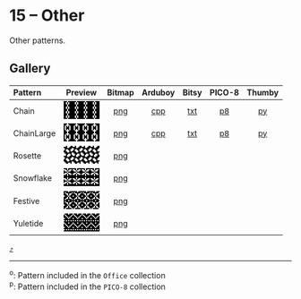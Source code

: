 # 15 – Other

Other patterns.

## Gallery

| Pattern | Preview | Bitmap | Arduboy | Bitsy | PICO-8 | Thumby |
| :--- | :---: | :---: | :---: | :---: | :---: | :---: |
| Chain | <img src="../previews/Chain.png" width="64" height="32" alt=""> | [png](png/Chain.png) | [cpp](Other.h#L12-L23) | [txt](Other.bitsy.txt#L5-L14) | [p𝟪](other.p8.lua#L7-L19) | [py](Other.thumby.py#L5-L16) |
| ChainLarge | <img src="../previews/ChainLarge.png" width="64" height="32" alt=""> | [png](png/ChainLarge.png) | [cpp](Other.h#L25-L36) | [txt](Other.bitsy.txt#L16-L25) | [p𝟪](other.p8.lua#L21-L33) | [py](Other.thumby.py#L18-L29) |
| Rosette | <img src="../previews/Rosette.png" width="64" height="32" alt=""> | [png](png/Rosette.png) | | | | |
| Snowflake | <img src="../previews/Snowflake.png" width="64" height="32" alt=""> | [png](png/Snowflake.png) | | | | |
| Festive | <img src="../previews/Festive.png" width="64" height="32" alt=""> | [png](png/Festive.png) | | | | |
| Yuletide | <img src="../previews/Yuletide.png" width="64" height="32" alt=""> | [png](png/Yuletide.png) | | | | |

[`⤴`](#gallery)

---

<sup>o</sup>: Pattern included in the `Office` collection  
<sup>p</sup>: Pattern included in the `PICO-8` collection 

<br>
